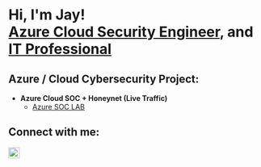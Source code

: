<h1>Hi, I'm Jay! <br/><a href="https://github.com/jaymsamaniego">Azure Cloud Security Engineer</a>, and <a href="https://www.linkedin.com/in/jaymsamaniego/">IT Professional</a>

<h2>Azure / Cloud Cybersecurity Project:</h2>

- <b>Azure Cloud SOC + Honeynet (Live Traffic)</b>
  - [Azure SOC LAB](https://github.com/jaymsamaniego/Azure-Cloud-SOC-Honeynet)

<h2>Connect with me:</h2>

[<img align="left" alt="JoshMadakor | LinkedIn" width="22px" src="https://cdn.jsdelivr.net/npm/simple-icons@v3/icons/linkedin.svg" />][linkedin]

[linkedin]: https://www.linkedin.com/in/jaymsamaniego/

<!--
**joshmadakor1/joshmadakor1** is a ✨ _special_ ✨ repository because its `README.md` (this file) appears on your GitHub profile.

Here are some ideas to get you started:

- 🔭 I’m currently working on ...
- 🌱 I’m currently learning ...
- 👯 I’m looking to collaborate on ...
- 🤔 I’m looking for help with ...
- 💬 Ask me about ...
- 📫 How to reach me: ...
- 😄 Pronouns: ...
- ⚡ Fun fact: ...
-->
